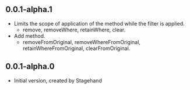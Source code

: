 ## 0.0.1-alpha.1

* Limits the scope of application of the method while the filter is applied.
  - remove, removeWhere, retainWhere, clear.
* Add method.
  - removeFromOriginal, removeWhereFromOriginal, retainWhereFromOriginal, clearFromOriginal.

## 0.0.1-alpha.0

* Initial version, created by Stagehand
